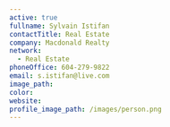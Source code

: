 ```yaml
---
active: true
fullname: Sylvain Istifan
contactTitle: Real Estate
company: Macdonald Realty
network:
  - Real Estate
phoneOffice: 604-279-9822
email: s.istifan@live.com
image_path:
color:
website:
profile_image_path: /images/person.png
---
```



